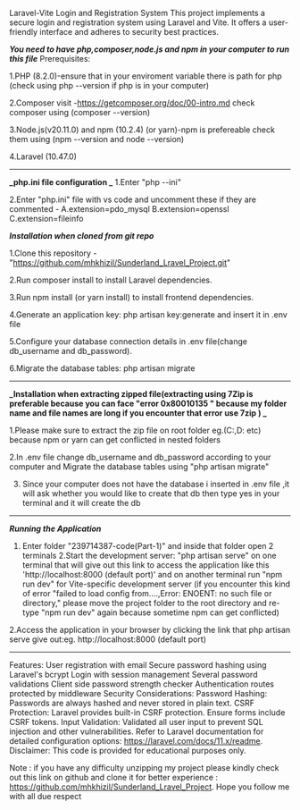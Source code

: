 Laravel-Vite Login and Registration System
This project implements a secure login and registration system using Laravel and Vite. It offers a user-friendly interface and adheres to security best practices.

**_You need to have php,composer,node.js and npm in your computer to run this file_**
Prerequisites:

1.PHP (8.2.0)-ensure that in your enviroment variable there is path for php (check using php --version if php is in your computer)

2.Composer visit -https://getcomposer.org/doc/00-intro.md check composer using (composer --version)

3.Node.js(v20.11.0) and npm (10.2.4) (or yarn)-npm is prefereable check them using (npm --version and node --version)

4.Laravel (10.47.0)

---

**_php.ini file configuration _**
1.Enter "php --ini"

2.Enter "php.ini" file with vs code and uncomment these if they are commented -
A.extension=pdo_mysql
B.extension=openssl
C.extension=fileinfo

**_Installation when cloned from git repo_**

1.Clone this repository -"https://github.com/mhkhizil/Sunderland_Lravel_Project.git"

2.Run composer install to install Laravel dependencies.

3.Run npm install (or yarn install) to install frontend dependencies.

4.Generate an application key: php artisan key:generate and insert it in .env file

5.Configure your database connection details in .env file(change db_username and db_password).

6.Migrate the database tables: php artisan migrate

---

**_Installation when extracting zipped file(extracting using 7Zip is preferable because you can face "error 0x80010135 " because my folder name and file names are long if you encounter that error use 7zip ) _**

1.Please make sure to extract the zip file on root folder eg.(C:,D: etc) because npm or yarn can get conflicted in nested folders

2.In .env file change db_username and db_password according to your computer and Migrate the database tables using "php artisan migrate"

3. Since your computer does not have the database i inserted in .env file ,it will ask whether you would like to create that db then type yes in your terminal and it will create the db

---

**_Running the Application_**

1. Enter folder "239714387-code(Part-1)" and inside that folder open 2 terminals
   2.Start the development server: "php artisan serve" on one terminal that will give out this link to access the application like this 'http://localhost:8000 (default port)' and on another terminal run "npm run dev" for Vite-specific development server (if you encounter this kind of error "failed to load config from....,Error: ENOENT: no such file or directory," please move the project folder to the root directory and re-type "npm run dev" again because sometime npm can get conflicted)

2.Access the application in your browser by clicking the link that php artisan serve give out:eg. http://localhost:8000 (default port)

---

Features:
User registration with email
Secure password hashing using Laravel's bcrypt
Login with session management
Several password validations
Client side password strength checker
Authentication routes protected by middleware
Security Considerations:
Password Hashing: Passwords are always hashed and never stored in plain text.
CSRF Protection: Laravel provides built-in CSRF protection. Ensure forms include CSRF tokens.
Input Validation: Validated all user input to prevent SQL injection and other vulnerabilities.
Refer to Laravel documentation for detailed configuration options: https://laravel.com/docs/11.x/readme.
Disclaimer:
This code is provided for educational purposes only.

Note : if you have any difficulty unzipping my project please kindly check out this link on github and clone it for better experience : https://github.com/mhkhizil/Sunderland_Lravel_Project. Hope you follow me with all due respect
